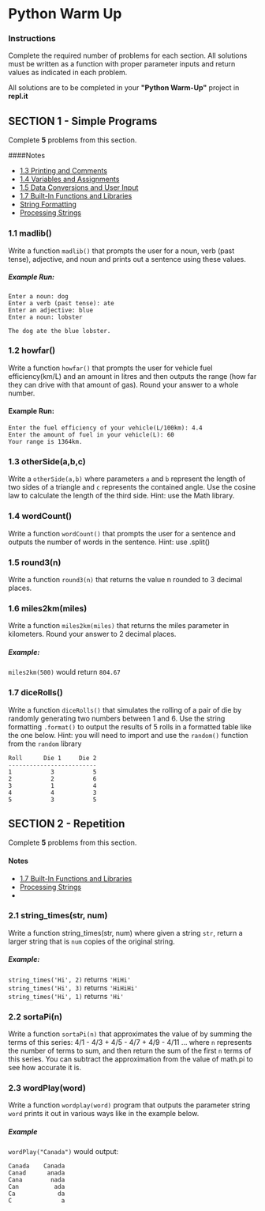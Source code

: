 # Python Warm Up

### Instructions
Complete the required number of problems for each section.  All solutions must be written as a function with proper parameter inputs and return values as indicated in each problem.

All solutions are to be completed in your **"Python Warm-Up"** project in **repl.it**


## SECTION 1 - Simple Programs

Complete **5** problems from this section.

####Notes
* [1.3 Printing and Comments](https://docs.google.com/document/d/1sjBpR6uY6Ql_1WsHPlO7bNg9fcVrcBwgXCBbapNlLqk/edit?usp=sharing)
* [1.4 Variables and Assignments](https://docs.google.com/document/d/1shqagy8wsR92B273K0uhtGXtroicG-1ZBqHFqb7z8Xc/edit?usp=sharing)
* [1.5 Data Conversions and User Input](https://docs.google.com/document/d/1cM1GOW8rl7YLr1NSzpxw7vUxxz1TGcq6VqdZXK6DhAU/edit?usp=sharing)
* [1.7 Built-In Functions and Libraries](https://docs.google.com/document/d/1N37lqdZqxQ8_0BLbhmZij2o82PZ2pM7lA9vnlsB_uFs/edit?usp=sharing)
* [String Formatting](https://docs.google.com/document/d/1uME8sZ-GXVJZgvQYHIAIeTO0QPHEV5KiGm68FinDyYE/edit?usp=sharing)
* [Processing Strings](https://docs.google.com/document/d/1w3or5c0l7iF9AstbHE2gwshSiLrwnBH4o6XOmw84NjI/edit?usp=sharing)

### 1.1 madlib()
Write a function `madlib()` that prompts the user for a noun, verb (past tense), adjective, and noun and prints out a sentence using these values. 

##### Example Run:
```
Enter a noun: dog
Enter a verb (past tense): ate
Enter an adjective: blue
Enter a noun: lobster

The dog ate the blue lobster.
```

### 1.2 howfar()
Write a function `howfar()` that prompts the user for vehicle fuel efficiency(km/L) and an amount in litres and then outputs the range (how far they can drive with that amount of gas).  Round your answer to a whole number.

#### Example Run:
```
Enter the fuel efficiency of your vehicle(L/100km): 4.4
Enter the amount of fuel in your vehicle(L): 60
Your range is 1364km.
```

### 1.3 otherSide(a,b,c)
Write a `otherSide(a,b)` where parameters `a` and `b` represent the length of two sides of a triangle and `c` represents the contained angle. Use the cosine law to calculate the length of the  third side.  Hint: use the Math library.


### 1.4 wordCount()
Write a function `wordCount()` that prompts the user for a sentence and outputs the number of words in the sentence.  Hint: use .split()

### 1.5 round3(n)
Write a function `round3(n)` that returns the value n rounded to 3 decimal places.

### 1.6 miles2km(miles)
Write a function `miles2km(miles)` that returns the miles parameter in kilometers. Round your answer to 2 decimal places.

##### Example:
`miles2km(500)` would return `804.67`


### 1.7 diceRolls()
Write a function `diceRolls()` that simulates the rolling of a pair of die by randomly generating two numbers between 1 and 6.  Use the string formatting `.format()`
to output the results of 5 rolls in a formatted table like the one below.  Hint: you will need to import and use the `random()` function from the `random` library

```
Roll      Die 1     Die 2
-------------------------
1           3           5
2           2           6
3           1           4
4           4           3
5           3           5
```  
  
  
## SECTION 2 - Repetition
Complete **5** problems from this section.

#### Notes
* [1.7 Built-In Functions and Libraries](https://docs.google.com/document/d/1N37lqdZqxQ8_0BLbhmZij2o82PZ2pM7lA9vnlsB_uFs/edit?usp=sharing)
* [Processing Strings](https://docs.google.com/document/d/1w3or5c0l7iF9AstbHE2gwshSiLrwnBH4o6XOmw84NjI/edit?usp=sharing)
* 

### 2.1 string_times(str, num)
Write a function string_times(str, num) where given a string `str`, return a larger string that is `num` copies of the original string. 

##### Example:

`string_times('Hi', 2)` returns `'HiHi'`  
`string_times('Hi', 3)` returns `'HiHiHi'`  
`string_times('Hi', 1)` returns `'Hi'`


### 2.2 sortaPi(n)
Write a function `sortaPi(n)` that approximates the value of  by summing the terms of this series:  4/1 - 4/3 + 4/5 - 4/7 + 4/9 - 4/11 … where `n` represents the number of terms to sum, and then return the sum of the first `n` terms of this series. You can subtract the approximation from the value of math.pi to see how accurate it is. 

### 2.3 wordPlay(word)
Write a function `wordplay(word)` program that outputs the parameter string `word` prints it out in various ways like in the example below.

##### Example
`wordPlay("Canada")` would output:  
```
Canada    Canada
Canad      anada
Cana        nada
Can          ada
Ca            da
C              a
```

